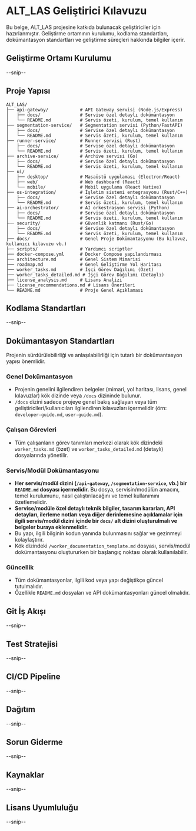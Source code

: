 # ALT_LAS Geliştirici Kılavuzu

Bu belge, ALT_LAS projesine katkıda bulunacak geliştiriciler için hazırlanmıştır. Geliştirme ortamının kurulumu, kodlama standartları, dokümantasyon standartları ve geliştirme süreçleri hakkında bilgiler içerir.

## Geliştirme Ortamı Kurulumu

--snip--

## Proje Yapısı

```
ALT_LAS/
├── api-gateway/            # API Gateway servisi (Node.js/Express)
│   ├── docs/               # Servise özel detaylı dokümantasyon
│   └── README.md           # Servis özeti, kurulum, temel kullanım
├── segmentation-service/   # Segmentation servisi (Python/FastAPI)
│   ├── docs/               # Servise özel detaylı dokümantasyon
│   └── README.md           # Servis özeti, kurulum, temel kullanım
├── runner-service/         # Runner servisi (Rust)
│   ├── docs/               # Servise özel detaylı dokümantasyon
│   └── README.md           # Servis özeti, kurulum, temel kullanım
├── archive-service/        # Archive servisi (Go)
│   ├── docs/               # Servise özel detaylı dokümantasyon
│   └── README.md           # Servis özeti, kurulum, temel kullanım
├── ui/
│   ├── desktop/            # Masaüstü uygulaması (Electron/React)
│   ├── web/                # Web dashboard (React)
│   └── mobile/             # Mobil uygulama (React Native)
├── os-integration/         # İşletim sistemi entegrasyonu (Rust/C++)
│   ├── docs/               # Servise özel detaylı dokümantasyon
│   └── README.md           # Servis özeti, kurulum, temel kullanım
├── ai-orchestrator/        # AI orkestrasyon servisi (Python)
│   ├── docs/               # Servise özel detaylı dokümantasyon
│   └── README.md           # Servis özeti, kurulum, temel kullanım
├── security/               # Güvenlik katmanı (Rust/Go)
│   ├── docs/               # Servise özel detaylı dokümantasyon
│   └── README.md           # Servis özeti, kurulum, temel kullanım
├── docs/                   # Genel Proje Dokümantasyonu (Bu kılavuz, kullanıcı kılavuzu vb.)
├── scripts/                # Yardımcı scriptler
├── docker-compose.yml      # Docker Compose yapılandırması
├── architecture.md         # Genel Sistem Mimarisi
├── roadmap.md              # Genel Geliştirme Yol Haritası
├── worker_tasks.md         # İşçi Görev Dağılımı (Özet)
├── worker_tasks_detailed.md # İşçi Görev Dağılımı (Detaylı)
├── license_analysis.md     # Lisans Analizi
├── license_recommendations.md # Lisans Önerileri
└── README.md               # Proje Genel Açıklaması
```

## Kodlama Standartları

--snip--

## Dokümantasyon Standartları

Projenin sürdürülebilirliği ve anlaşılabilirliği için tutarlı bir dokümantasyon yapısı önemlidir.

### Genel Dokümantasyon
*   Projenin genelini ilgilendiren belgeler (mimari, yol haritası, lisans, genel kılavuzlar) kök dizinde veya `/docs` dizininde bulunur.
*   `/docs` dizini sadece projeye genel bakış sağlayan veya tüm geliştiricileri/kullanıcıları ilgilendiren kılavuzları içermelidir (örn: `developer-guide.md`, `user-guide.md`).

### Çalışan Görevleri
*   Tüm çalışanların görev tanımları merkezi olarak kök dizindeki `worker_tasks.md` (özet) ve `worker_tasks_detailed.md` (detaylı) dosyalarında yönetilir.

### Servis/Modül Dokümantasyonu
*   **Her servis/modül dizini (`/api-gateway`, `/segmentation-service`, vb.) bir `README.md` dosyası içermelidir.** Bu dosya, servisin/modülün amacını, temel kurulumunu, nasıl çalıştırılacağını ve temel kullanımını özetlemelidir.
*   **Servise/modüle özel detaylı teknik bilgiler, tasarım kararları, API detayları, ilerleme notları veya diğer derinlemesine açıklamalar için ilgili servis/modül dizini içinde bir `docs/` alt dizini oluşturulmalı ve belgeler buraya eklenmelidir.**
*   Bu yapı, ilgili bilginin kodun yanında bulunmasını sağlar ve gezinmeyi kolaylaştırır.
*   Kök dizindeki `/worker_documentation_template.md` dosyası, servis/modül dokümantasyonu oluştururken bir başlangıç noktası olarak kullanılabilir.

### Güncellik
*   Tüm dokümantasyonlar, ilgili kod veya yapı değiştikçe güncel tutulmalıdır.
*   Özellikle `README.md` dosyaları ve API dokümantasyonları güncel olmalıdır.

## Git İş Akışı

--snip--

## Test Stratejisi

--snip--

## CI/CD Pipeline

--snip--

## Dağıtım

--snip--

## Sorun Giderme

--snip--

## Kaynaklar

--snip--

## Lisans Uyumluluğu

--snip--

